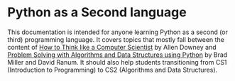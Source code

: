 # Python as a Second language

This documentation is intended for anyone learning Python as a second (or third) programming language. It covers topics that mostly fall between the content of [How to Think like a Computer Scientist](https://runestone.academy/runestone/static/thinkcspy/index.html) by Allen Downey and [Problem Solving with Algorithms and Data Structures using Python](https://runestone.academy/runestone/static/pythonds/index.html) by Brad Miller and David Ranum. It should also help students transitioning from CS1 (Introduction to Programming) to CS2 (Algorithms and Data Structures).
